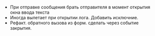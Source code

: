 - При отправке сообщения брать отправителя в момент открытия окна ввода текста
- Иногда вылетает при открытии лога. Добавить исключние.
- Рефакт. обратного вызова из форм. сделать через событие закрытия.